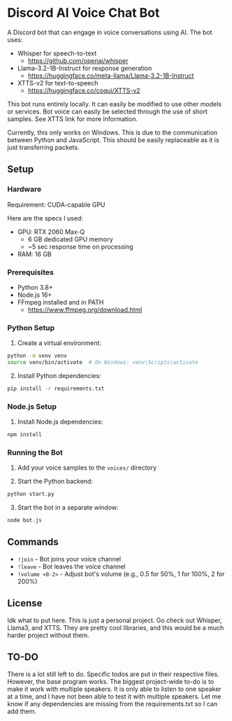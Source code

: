 # Discord AI Voice Chat Bot
A Discord bot that can engage in voice conversations using AI. The bot uses:
- Whisper for speech-to-text
  - https://github.com/openai/whisper 
- Llama-3.2-1B-Instruct for response generation
  - https://huggingface.co/meta-llama/Llama-3.2-1B-Instruct
- XTTS-v2 for text-to-speech
  - https://huggingface.co/coqui/XTTS-v2

This bot runs entirely locally. It can easily be modified to use other models or services. Bot voice can easily be selected through the use of short samples. See XTTS link for more information.

Currently, this only works on Windows. This is due to the communication between Python and JavaScript. This should be easily replaceable as it is just transferring packets.

## Setup

### Hardware
Requirement: CUDA-capable GPU

Here are the specs I used:
- GPU: RTX 2060 Max-Q
  - 6 GB dedicated GPU memory
  - ~5 sec response time on processing 
- RAM: 16 GB

### Prerequisites
- Python 3.8+
- Node.js 16+
- FFmpeg installed and in PATH
  - https://www.ffmpeg.org/download.html

### Python Setup
1. Create a virtual environment:
```bash
python -m venv venv
source venv/bin/activate  # On Windows: venv\Scripts\activate
```

2. Install Python dependencies:
```bash
pip install -r requirements.txt
```

### Node.js Setup
1. Install Node.js dependencies:
```bash
npm install
```
### Running the Bot
1. Add your voice samples to the `voices/` directory


2. Start the Python backend:
```bash
python start.py
```

3. Start the bot in a separate window:
```bash
node bot.js
```

## Commands
- `!join` - Bot joins your voice channel
- `!leave` - Bot leaves the voice channel
- `!volume <0-2>` - Adjust bot's volume (e.g., 0.5 for 50%, 1 for 100%, 2 for 200%)

## License
Idk what to put here. This is just a personal project. Go check out Whisper, Llama3, and XTTS. They are pretty cool libraries, and this would be a much harder project without them.

## TO-DO
There is a lot still left to do. Specific todos are put in their respective files. However, the base program works.
The biggest project-wide to-do is to make it work with multiple speakers. It is only able to listen to one speaker at a time, and I have not been able to test it with multiple speakers. 
Let me know if any dependencies are missing from the requirements.txt so I can add them.
